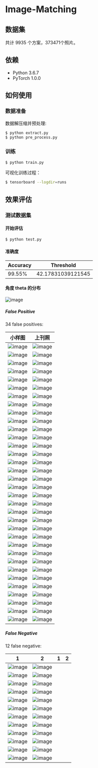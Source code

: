 # Image-Matching

## 数据集
共计 9935 个方案，373471个照片。

## 依赖
- Python 3.6.7
- PyTorch 1.0.0

## 如何使用

### 数据准备
数据解压缩并预处理:
```bash
$ python extract.py
$ python pre_process.py
```

### 训练
```bash
$ python train.py
```

可视化训练过程：
```bash
$ tensorboard --logdir=runs
```

## 效果评估

### 测试数据集

#### 开始评估
```bash
$ python test.py
```

#### 准确度
|Accuracy|Threshold|
|---|---|
|99.55%|42.17831039121545|


#### 角度 theta 的分布

![image](https://github.com/foamliu/Image-Matching/raw/master/images/theta_dist.png)

##### False Positive
34 false positives:

小样图|上刊照|
|---|---|
|![image](https://github.com/foamliu/Image-Matching/raw/master/images/0_fp_0.jpg)|![image](https://github.com/foamliu/Image-Matching/raw/master/images/0_fp_1.jpg)|
|![image](https://github.com/foamliu/Image-Matching/raw/master/images/1_fp_0.jpg)|![image](https://github.com/foamliu/Image-Matching/raw/master/images/1_fp_1.jpg)|
|![image](https://github.com/foamliu/Image-Matching/raw/master/images/2_fp_0.jpg)|![image](https://github.com/foamliu/Image-Matching/raw/master/images/2_fp_1.jpg)|
|![image](https://github.com/foamliu/Image-Matching/raw/master/images/3_fp_0.jpg)|![image](https://github.com/foamliu/Image-Matching/raw/master/images/3_fp_1.jpg)|
|![image](https://github.com/foamliu/Image-Matching/raw/master/images/4_fp_0.jpg)|![image](https://github.com/foamliu/Image-Matching/raw/master/images/4_fp_1.jpg)|
|![image](https://github.com/foamliu/Image-Matching/raw/master/images/5_fp_0.jpg)|![image](https://github.com/foamliu/Image-Matching/raw/master/images/5_fp_1.jpg)|
|![image](https://github.com/foamliu/Image-Matching/raw/master/images/6_fp_0.jpg)|![image](https://github.com/foamliu/Image-Matching/raw/master/images/6_fp_1.jpg)|
|![image](https://github.com/foamliu/Image-Matching/raw/master/images/7_fp_0.jpg)|![image](https://github.com/foamliu/Image-Matching/raw/master/images/7_fp_1.jpg)|
|![image](https://github.com/foamliu/Image-Matching/raw/master/images/8_fp_0.jpg)|![image](https://github.com/foamliu/Image-Matching/raw/master/images/8_fp_1.jpg)|
|![image](https://github.com/foamliu/Image-Matching/raw/master/images/9_fp_0.jpg)|![image](https://github.com/foamliu/Image-Matching/raw/master/images/9_fp_1.jpg)|
|![image](https://github.com/foamliu/Image-Matching/raw/master/images/10_fp_0.jpg)|![image](https://github.com/foamliu/Image-Matching/raw/master/images/10_fp_1.jpg)|
|![image](https://github.com/foamliu/Image-Matching/raw/master/images/11_fp_0.jpg)|![image](https://github.com/foamliu/Image-Matching/raw/master/images/11_fp_1.jpg)|
|![image](https://github.com/foamliu/Image-Matching/raw/master/images/12_fp_0.jpg)|![image](https://github.com/foamliu/Image-Matching/raw/master/images/12_fp_1.jpg)|
|![image](https://github.com/foamliu/Image-Matching/raw/master/images/13_fp_0.jpg)|![image](https://github.com/foamliu/Image-Matching/raw/master/images/13_fp_1.jpg)|
|![image](https://github.com/foamliu/Image-Matching/raw/master/images/14_fp_0.jpg)|![image](https://github.com/foamliu/Image-Matching/raw/master/images/14_fp_1.jpg)|
|![image](https://github.com/foamliu/Image-Matching/raw/master/images/15_fp_0.jpg)|![image](https://github.com/foamliu/Image-Matching/raw/master/images/15_fp_1.jpg)|
|![image](https://github.com/foamliu/Image-Matching/raw/master/images/16_fp_0.jpg)|![image](https://github.com/foamliu/Image-Matching/raw/master/images/16_fp_1.jpg)|
|![image](https://github.com/foamliu/Image-Matching/raw/master/images/17_fp_0.jpg)|![image](https://github.com/foamliu/Image-Matching/raw/master/images/17_fp_1.jpg)|
|![image](https://github.com/foamliu/Image-Matching/raw/master/images/18_fp_0.jpg)|![image](https://github.com/foamliu/Image-Matching/raw/master/images/18_fp_1.jpg)|
|![image](https://github.com/foamliu/Image-Matching/raw/master/images/19_fp_0.jpg)|![image](https://github.com/foamliu/Image-Matching/raw/master/images/19_fp_1.jpg)|
|![image](https://github.com/foamliu/Image-Matching/raw/master/images/20_fp_0.jpg)|![image](https://github.com/foamliu/Image-Matching/raw/master/images/20_fp_1.jpg)|
|![image](https://github.com/foamliu/Image-Matching/raw/master/images/21_fp_0.jpg)|![image](https://github.com/foamliu/Image-Matching/raw/master/images/21_fp_1.jpg)|
|![image](https://github.com/foamliu/Image-Matching/raw/master/images/22_fp_0.jpg)|![image](https://github.com/foamliu/Image-Matching/raw/master/images/22_fp_1.jpg)|
|![image](https://github.com/foamliu/Image-Matching/raw/master/images/23_fp_0.jpg)|![image](https://github.com/foamliu/Image-Matching/raw/master/images/23_fp_1.jpg)|
|![image](https://github.com/foamliu/Image-Matching/raw/master/images/24_fp_0.jpg)|![image](https://github.com/foamliu/Image-Matching/raw/master/images/24_fp_1.jpg)|
|![image](https://github.com/foamliu/Image-Matching/raw/master/images/25_fp_0.jpg)|![image](https://github.com/foamliu/Image-Matching/raw/master/images/25_fp_1.jpg)|
|![image](https://github.com/foamliu/Image-Matching/raw/master/images/26_fp_0.jpg)|![image](https://github.com/foamliu/Image-Matching/raw/master/images/26_fp_1.jpg)|
|![image](https://github.com/foamliu/Image-Matching/raw/master/images/27_fp_0.jpg)|![image](https://github.com/foamliu/Image-Matching/raw/master/images/27_fp_1.jpg)|
|![image](https://github.com/foamliu/Image-Matching/raw/master/images/28_fp_0.jpg)|![image](https://github.com/foamliu/Image-Matching/raw/master/images/28_fp_1.jpg)|
|![image](https://github.com/foamliu/Image-Matching/raw/master/images/29_fp_0.jpg)|![image](https://github.com/foamliu/Image-Matching/raw/master/images/29_fp_1.jpg)|
|![image](https://github.com/foamliu/Image-Matching/raw/master/images/30_fp_0.jpg)|![image](https://github.com/foamliu/Image-Matching/raw/master/images/30_fp_1.jpg)|
|![image](https://github.com/foamliu/Image-Matching/raw/master/images/31_fp_0.jpg)|![image](https://github.com/foamliu/Image-Matching/raw/master/images/31_fp_1.jpg)|
|![image](https://github.com/foamliu/Image-Matching/raw/master/images/32_fp_0.jpg)|![image](https://github.com/foamliu/Image-Matching/raw/master/images/32_fp_1.jpg)|
|![image](https://github.com/foamliu/Image-Matching/raw/master/images/33_fp_0.jpg)|![image](https://github.com/foamliu/Image-Matching/raw/master/images/33_fp_1.jpg)|




##### False Negative
12 false negative:

1|2|1|2|
|---|---|---|---|
|![image](https://github.com/foamliu/Image-Matching/raw/master/images/0_fn_0.jpg)|![image](https://github.com/foamliu/Image-Matching/raw/master/images/0_fn_1.jpg)|
|![image](https://github.com/foamliu/Image-Matching/raw/master/images/1_fn_0.jpg)|![image](https://github.com/foamliu/Image-Matching/raw/master/images/1_fn_1.jpg)|
|![image](https://github.com/foamliu/Image-Matching/raw/master/images/2_fn_0.jpg)|![image](https://github.com/foamliu/Image-Matching/raw/master/images/2_fn_1.jpg)|
|![image](https://github.com/foamliu/Image-Matching/raw/master/images/3_fn_0.jpg)|![image](https://github.com/foamliu/Image-Matching/raw/master/images/3_fn_1.jpg)|
|![image](https://github.com/foamliu/Image-Matching/raw/master/images/4_fn_0.jpg)|![image](https://github.com/foamliu/Image-Matching/raw/master/images/4_fn_1.jpg)|
|![image](https://github.com/foamliu/Image-Matching/raw/master/images/5_fn_0.jpg)|![image](https://github.com/foamliu/Image-Matching/raw/master/images/5_fn_1.jpg)|
|![image](https://github.com/foamliu/Image-Matching/raw/master/images/6_fn_0.jpg)|![image](https://github.com/foamliu/Image-Matching/raw/master/images/6_fn_1.jpg)|
|![image](https://github.com/foamliu/Image-Matching/raw/master/images/7_fn_0.jpg)|![image](https://github.com/foamliu/Image-Matching/raw/master/images/7_fn_1.jpg)|
|![image](https://github.com/foamliu/Image-Matching/raw/master/images/8_fn_0.jpg)|![image](https://github.com/foamliu/Image-Matching/raw/master/images/8_fn_1.jpg)|
|![image](https://github.com/foamliu/Image-Matching/raw/master/images/9_fn_0.jpg)|![image](https://github.com/foamliu/Image-Matching/raw/master/images/9_fn_1.jpg)|
|![image](https://github.com/foamliu/Image-Matching/raw/master/images/10_fn_0.jpg)|![image](https://github.com/foamliu/Image-Matching/raw/master/images/10_fn_1.jpg)|
|![image](https://github.com/foamliu/Image-Matching/raw/master/images/11_fn_0.jpg)|![image](https://github.com/foamliu/Image-Matching/raw/master/images/11_fn_1.jpg)|

